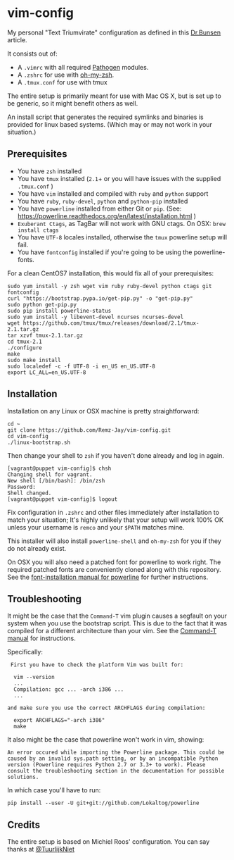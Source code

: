 vim-config
==========

My personal "Text Triumvirate" configuration as defined in this [Dr.Bunsen](http://www.drbunsen.org/the-text-triumvirate/) article.

It consists out of:
* A `.vimrc` with all required [Pathogen](https://github.com/tpope/vim-pathogen) modules. 
* A `.zshrc` for use with [oh-my-zsh](https://github.com/robbyrussell/oh-my-zsh).
* A `.tmux.conf` for use with tmux

The entire setup is primarily meant for use with Mac OS X, but is set up to be generic, so it might benefit others as well.

An install script that generates the required symlinks and binaries is provided
for linux based systems. (Which may or may not work in your situation.)

## Prerequisites
* You have `zsh` installed
* You have `tmux` installed (`2.1`+ or you will have issues with the supplied
		`.tmux.conf` )
* You have `vim` installed and compiled with `ruby` and `python` support
* You have `ruby`, `ruby-devel`, `python` and `python-pip` installed
* You have `powerline` installed from either Git or `pip`. (See: 
		https://powerline.readthedocs.org/en/latest/installation.html )
* `Exuberant Ctags`, as TagBar will not work with GNU ctags. On OSX: `brew install ctags`
* You have `UTF-8` locales installed, otherwise the `tmux` powerline setup will
fail.
* You have `fontconfig` installed if you're going to be using the powerline-fonts.

For a clean CentOS7 installation, this would fix all of your prerequisites:
```
sudo yum install -y zsh wget vim ruby ruby-devel python ctags git fontconfig
curl "https://bootstrap.pypa.io/get-pip.py" -o "get-pip.py"
sudo python get-pip.py
sudo pip install powerline-status
sudo yum install -y libevent-devel ncurses ncurses-devel
wget https://github.com/tmux/tmux/releases/download/2.1/tmux-2.1.tar.gz
tar xzvf tmux-2.1.tar.gz
cd tmux-2.1
./configure
make
sudo make install
sudo localedef -c -f UTF-8 -i en_US en_US.UTF-8
export LC_ALL=en_US.UTF-8
```

## Installation
Installation on any Linux or OSX machine is pretty straightforward:

```
cd ~
git clone https://github.com/Remz-Jay/vim-config.git
cd vim-config
./linux-bootstrap.sh
```

Then change your shell to `zsh` if you haven't done already and log in again.
```
[vagrant@puppet vim-config]$ chsh
Changing shell for vagrant.
New shell [/bin/bash]: /bin/zsh
Password:
Shell changed.
[vagrant@puppet vim-config]$ logout
```

Fix configuration in `.zshrc` and other files immediately after installation to
match your situation; It's highly unlikely that your setup will work 100% OK
unless your username is `remco` and your `$PATH` matches mine.

This installer will also install `powerline-shell` and `oh-my-zsh` for you if they
do not already exist.

On OSX you will also need a patched font for powerline to work right. The
required patched fonts are conveniently cloned along with this repository.
See the [font-installation manual for
powerline](https://powerline.readthedocs.org/en/latest/installation/linux.html#font-installation) for further instructions.

## Troubleshooting
It might be the case that the `Command-T` vim plugin causes a segfault on your system when you use the bootstrap script.
This is due to the fact that it was compiled for a different architecture than your vim.
See the [Command-T manual](http://git.wincent.com/command-t.git/blob_plain/HEAD:/doc/command-t.txt) for instructions.

Specifically:

````
 First you have to check the platform Vim was built for:

  vim --version
  ...
  Compilation: gcc ... -arch i386 ...
  ...

and make sure you use the correct ARCHFLAGS during compilation:

  export ARCHFLAGS="-arch i386"
  make
````
It also might be the case that powerline won't work in vim, showing:
````
An error occured while importing the Powerline package. This could be caused by an invalid sys.path setting, or by an incompatible Python version (Powerline requires Python 2.7 or 3.3+ to work). Please consult the troubleshooting section in the documentation for possible solutions.
````
In which case you'll have to run:
````
pip install --user -U git+git://github.com/Lokaltog/powerline
````

## Credits 

The entire setup is based on Michiel Roos' configuration. You can say thanks at [@TuurlijkNiet][1]

[1]: https://twitter.com/TuurlijkNiet       "Twitter"

